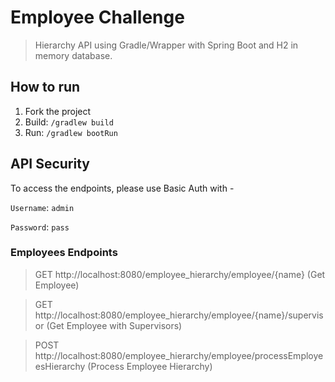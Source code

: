 # Employee Challenge

> Hierarchy API using Gradle/Wrapper with Spring Boot and H2 in memory database.

## How to run
1. Fork the project
2. Build: `/gradlew build`
3. Run: `/gradlew bootRun`

## API Security

To access the endpoints, please use Basic Auth with -

`Username`: `admin`

`Password`: `pass`

### Employees Endpoints

> GET http://localhost:8080/employee_hierarchy/employee/{name} (Get Employee)

> GET http://localhost:8080/employee_hierarchy/employee/{name}/supervisor (Get Employee with Supervisors)

> POST http://localhost:8080/employee_hierarchy/employee/processEmployeesHierarchy (Process Employee Hierarchy)
